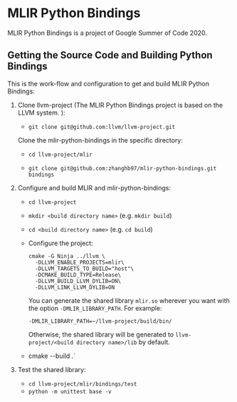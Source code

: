 # MLIR Python Bindings
MLIR Python Bindings is a project of Google Summer of Code 2020.

## Getting the Source Code and Building Python Bindings

This is the work-flow and configuration to get and build MLIR Python Bindings:

1. Clone llvm-project (The MLIR Python Bindings project is based on the LLVM system. ):
   - `git clone git@github.com:llvm/llvm-project.git`

   Clone the mlir-python-bindings in the specific directory:

   - `cd llvm-project/mlir`

   - `git clone git@github.com:zhanghb97/mlir-python-bindings.git bindings`

2. Configure and build MLIR and mlir-python-bindings:

   - `cd llvm-project`

   - `mkdir <build directory name>`  (e.g. `mkdir build`)

   - `cd <build directory name>`  (e.g. `cd build`)

   - Configure the project:

     ```text
     cmake -G Ninja ../llvm \
       -DLLVM_ENABLE_PROJECTS=mlir\
       -DLLVM_TARGETS_TO_BUILD="host"\
       -DCMAKE_BUILD_TYPE=Release\
       -DLLVM_BUILD_LLVM_DYLIB=ON\
       -DLLVM_LINK_LLVM_DYLIB=ON
     ```

     You can generate the shared library `mlir.so` wherever you want with the option `-DMLIR_LIBRARY_PATH`. For example:

     ```
     -DMLIR_LIBRARY_PATH=~/llvm-project/build/bin/
     ```

     Otherwise, the shared library will be generated to `llvm-project/<build directory name>/lib` by default.

   - cmake --build .`

3. Test the shared library:

   - `cd llvm-project/mlir/bindings/test`
   - `python -m unittest base -v`

